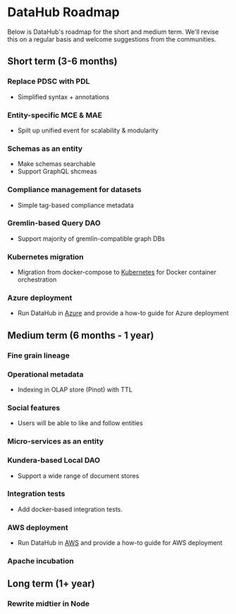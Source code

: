 # DataHub Roadmap

Below is DataHub's roadmap for the short and medium term. We'll revise this on a regular basis and welcome suggestions from the communities.

## Short term (3-6 months)
### Replace PDSC with PDL
- Simplified syntax + annotations
### Entity-specific MCE & MAE
- Spilt up unified event for scalability & modularity 
### Schemas as an entity
- Make schemas searchable
- Support GraphQL shcmeas
### Compliance management for datasets
- Simple tag-based compliance metadata
### Gremlin-based Query DAO
- Support majority of gremlin-compatible graph DBs
### Kubernetes migration
- Migration from docker-compose to [Kubernetes](https://kubernetes.io/) for Docker container orchestration
### Azure deployment
- Run DataHub in [Azure](https://azure.microsoft.com/en-us/) and provide a how-to guide for Azure deployment

## Medium term (6 months - 1 year)
### Fine grain lineage
### Operational metadata
- Indexing in OLAP store (Pinot) with TTL
### Social features
- Users will be able to like and follow entities
### Micro-services as an entity
### Kundera-based Local DAO
- Support a wide range of document stores
### Integration tests
- Add docker-based integration tests.
### AWS deployment
- Run DataHub in [AWS](https://aws.amazon.com/) and provide a how-to guide for AWS deployment
### Apache incubation

## Long term (1+ year)
### Rewrite midtier in Node

